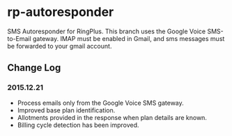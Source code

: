 # rp-autoresponder
SMS Autoresponder for RingPlus. This branch uses the Google Voice
SMS-to-Email gateway. IMAP must be enabled in Gmail, and sms messages
must be forwarded to your gmail account.

## Change Log

### 2015.12.21

- Process emails only from the Google Voice SMS gateway.
- Improved base plan identification.
- Allotments provided in the response when plan details are known.
- Billing cycle detection has been improved.
